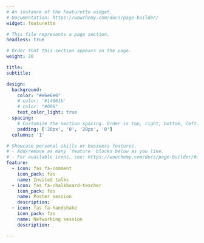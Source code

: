 ```yaml
---
# An instance of the Featurette widget.
# Documentation: https://wowchemy.com/docs/page-builder/
widget: featurette

# This file represents a page section.
headless: true

# Order that this section appears on the page.
weight: 20

title:
subtitle:

design:
  background:
    color: "#e6e6e6"
    # color: '#14661b'
    # color: "#000"
    text_color_light: true
  spacing:
    # Customize the section spacing. Order is top, right, bottom, left.
    padding: ['20px', '0', '20px', '0']
  columns: '1'

# Showcase personal skills or business features.
# - Add/remove as many `feature` blocks below as you like.
# - For available icons, see: https://wowchemy.com/docs/page-builder/#icons
feature:
  - icon: fas fa-comment
    icon_pack: fas
    name: Invited talks
  - icon: fas fa-chalkboard-teacher
    icon_pack: fas
    name: Poster session
    description:
  - icon: fas fa-handshake
    icon_pack: fas
    name: Networking session
    description:

---
```

